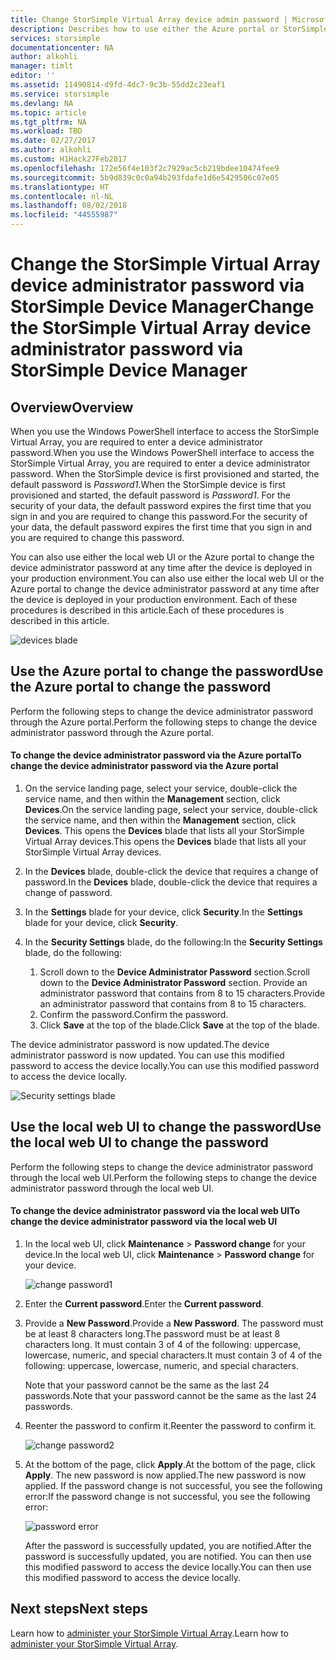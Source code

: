 ```yaml
---
title: Change StorSimple Virtual Array device admin password | Microsoft Docs
description: Describes how to use either the Azure portal or StorSimple Virtual Array web UI to change the device administrator password.
services: storsimple
documentationcenter: NA
author: alkohli
manager: timlt
editor: ''
ms.assetid: 11490814-d9fd-4dc7-9c3b-55dd2c23eaf1
ms.service: storsimple
ms.devlang: NA
ms.topic: article
ms.tgt_pltfrm: NA
ms.workload: TBD
ms.date: 02/27/2017
ms.author: alkohli
ms.custom: H1Hack27Feb2017
ms.openlocfilehash: 172e56f4e103f2c7929ac5cb219bdee10474fee9
ms.sourcegitcommit: 5b9d839c0c0a94b293fdafe1d6e5429506c07e05
ms.translationtype: HT
ms.contentlocale: nl-NL
ms.lasthandoff: 08/02/2018
ms.locfileid: "44555987"
---
```

# <a name="change-the-storsimple-virtual-array-device-administrator-password-via-storsimple-device-manager"></a><span data-ttu-id="dd43e-103">Change the StorSimple Virtual Array device administrator password via StorSimple Device Manager</span><span class="sxs-lookup"><span data-stu-id="dd43e-103">Change the StorSimple Virtual Array device administrator password via StorSimple Device Manager</span></span>

## <a name="overview"></a><span data-ttu-id="dd43e-104">Overview</span><span class="sxs-lookup"><span data-stu-id="dd43e-104">Overview</span></span>

<span data-ttu-id="dd43e-105">When you use the Windows PowerShell interface to access the StorSimple Virtual Array, you are required to enter a device administrator password.</span><span class="sxs-lookup"><span data-stu-id="dd43e-105">When you use the Windows PowerShell interface to access the StorSimple Virtual Array, you are required to enter a device administrator password.</span></span> <span data-ttu-id="dd43e-106">When the StorSimple device is first provisioned and started, the default password is *Password1*.</span><span class="sxs-lookup"><span data-stu-id="dd43e-106">When the StorSimple device is first provisioned and started, the default password is *Password1*.</span></span> <span data-ttu-id="dd43e-107">For the security of your data, the default password expires the first time that you sign in and you are required to change this password.</span><span class="sxs-lookup"><span data-stu-id="dd43e-107">For the security of your data, the default password expires the first time that you sign in and you are required to change this password.</span></span>

<span data-ttu-id="dd43e-108">You can also use either the local web UI or the Azure portal to change the device administrator password at any time after the device is deployed in your production environment.</span><span class="sxs-lookup"><span data-stu-id="dd43e-108">You can also use either the local web UI or the Azure portal to change the device administrator password at any time after the device is deployed in your production environment.</span></span> <span data-ttu-id="dd43e-109">Each of these procedures is described in this article.</span><span class="sxs-lookup"><span data-stu-id="dd43e-109">Each of these procedures is described in this article.</span></span>

 ![devices blade](https://docstestmedia1.blob.core.windows.net/azure-media/articles/storsimple/media/storsimple-virtual-array-change-device-admin-password/ova-devices-blade.png)

## <a name="use-the-azure-portal-to-change-the-password"></a><span data-ttu-id="dd43e-111">Use the Azure portal to change the password</span><span class="sxs-lookup"><span data-stu-id="dd43e-111">Use the Azure portal to change the password</span></span>

<span data-ttu-id="dd43e-112">Perform the following steps to change the device administrator password through the Azure portal.</span><span class="sxs-lookup"><span data-stu-id="dd43e-112">Perform the following steps to change the device administrator password through the Azure portal.</span></span>

#### <a name="to-change-the-device-administrator-password-via-the-azure-portal"></a><span data-ttu-id="dd43e-113">To change the device administrator password via the Azure portal</span><span class="sxs-lookup"><span data-stu-id="dd43e-113">To change the device administrator password via the Azure portal</span></span>

1. <span data-ttu-id="dd43e-114">On the service landing page, select your service, double-click the service name, and then within the **Management** section, click **Devices**.</span><span class="sxs-lookup"><span data-stu-id="dd43e-114">On the service landing page, select your service, double-click the service name, and then within the **Management** section, click **Devices**.</span></span> <span data-ttu-id="dd43e-115">This opens the **Devices** blade that lists all your StorSimple Virtual Array devices.</span><span class="sxs-lookup"><span data-stu-id="dd43e-115">This opens the **Devices** blade that lists all your StorSimple Virtual Array devices.</span></span>

2. <span data-ttu-id="dd43e-116">In the **Devices** blade, double-click the device that requires a change of password.</span><span class="sxs-lookup"><span data-stu-id="dd43e-116">In the **Devices** blade, double-click the device that requires a change of password.</span></span>

3. <span data-ttu-id="dd43e-117">In the **Settings** blade for your device, click **Security**.</span><span class="sxs-lookup"><span data-stu-id="dd43e-117">In the **Settings** blade for your device, click **Security**.</span></span>

4. <span data-ttu-id="dd43e-118">In the **Security Settings** blade, do the following:</span><span class="sxs-lookup"><span data-stu-id="dd43e-118">In the **Security Settings** blade, do the following:</span></span>
   
   1. <span data-ttu-id="dd43e-119">Scroll down to the **Device Administrator Password** section.</span><span class="sxs-lookup"><span data-stu-id="dd43e-119">Scroll down to the **Device Administrator Password** section.</span></span> <span data-ttu-id="dd43e-120">Provide an administrator password that contains from 8 to 15 characters.</span><span class="sxs-lookup"><span data-stu-id="dd43e-120">Provide an administrator password that contains from 8 to 15 characters.</span></span>
   2. <span data-ttu-id="dd43e-121">Confirm the password.</span><span class="sxs-lookup"><span data-stu-id="dd43e-121">Confirm the password.</span></span>
   3. <span data-ttu-id="dd43e-122">Click **Save** at the top of the blade.</span><span class="sxs-lookup"><span data-stu-id="dd43e-122">Click **Save** at the top of the blade.</span></span>

<span data-ttu-id="dd43e-123">The device administrator password is now updated.</span><span class="sxs-lookup"><span data-stu-id="dd43e-123">The device administrator password is now updated.</span></span> <span data-ttu-id="dd43e-124">You can use this modified password to access the device locally.</span><span class="sxs-lookup"><span data-stu-id="dd43e-124">You can use this modified password to access the device locally.</span></span>

![Security settings blade](https://docstestmedia1.blob.core.windows.net/azure-media/articles/storsimple/media/storsimple-virtual-array-change-device-admin-password/ova-change-device-pwd.png)

## <a name="use-the-local-web-ui-to-change-the-password"></a><span data-ttu-id="dd43e-126">Use the local web UI to change the password</span><span class="sxs-lookup"><span data-stu-id="dd43e-126">Use the local web UI to change the password</span></span>

<span data-ttu-id="dd43e-127">Perform the following steps to change the device administrator password through the local web UI.</span><span class="sxs-lookup"><span data-stu-id="dd43e-127">Perform the following steps to change the device administrator password through the local web UI.</span></span>

#### <a name="to-change-the-device-administrator-password-via-the-local-web-ui"></a><span data-ttu-id="dd43e-128">To change the device administrator password via the local web UI</span><span class="sxs-lookup"><span data-stu-id="dd43e-128">To change the device administrator password via the local web UI</span></span>

1. <span data-ttu-id="dd43e-129">In the local web UI, click **Maintenance** > **Password change** for your device.</span><span class="sxs-lookup"><span data-stu-id="dd43e-129">In the local web UI, click **Maintenance** > **Password change** for your device.</span></span>
   
    ![change password1](https://docstestmedia1.blob.core.windows.net/azure-media/articles/storsimple/media/storsimple-virtual-array-change-device-admin-password/image40.png)
2. <span data-ttu-id="dd43e-131">Enter the **Current password**.</span><span class="sxs-lookup"><span data-stu-id="dd43e-131">Enter the **Current password**.</span></span>
3. <span data-ttu-id="dd43e-132">Provide a **New Password**.</span><span class="sxs-lookup"><span data-stu-id="dd43e-132">Provide a **New Password**.</span></span> <span data-ttu-id="dd43e-133">The password must be at least 8 characters long.</span><span class="sxs-lookup"><span data-stu-id="dd43e-133">The password must be at least 8 characters long.</span></span> <span data-ttu-id="dd43e-134">It must contain 3 of 4 of the following: uppercase, lowercase, numeric, and special characters.</span><span class="sxs-lookup"><span data-stu-id="dd43e-134">It must contain 3 of 4 of the following: uppercase, lowercase, numeric, and special characters.</span></span>
   
    <span data-ttu-id="dd43e-135">Note that your password cannot be the same as the last 24 passwords.</span><span class="sxs-lookup"><span data-stu-id="dd43e-135">Note that your password cannot be the same as the last 24 passwords.</span></span>
4. <span data-ttu-id="dd43e-136">Reenter the password to confirm it.</span><span class="sxs-lookup"><span data-stu-id="dd43e-136">Reenter the password to confirm it.</span></span>
   
    ![change password2](https://docstestmedia1.blob.core.windows.net/azure-media/articles/storsimple/media/storsimple-virtual-array-change-device-admin-password/image41.png)
5. <span data-ttu-id="dd43e-138">At the bottom of the page, click **Apply**.</span><span class="sxs-lookup"><span data-stu-id="dd43e-138">At the bottom of the page, click **Apply**.</span></span> <span data-ttu-id="dd43e-139">The new password is now applied.</span><span class="sxs-lookup"><span data-stu-id="dd43e-139">The new password is now applied.</span></span> <span data-ttu-id="dd43e-140">If the password change is not successful, you see the following error:</span><span class="sxs-lookup"><span data-stu-id="dd43e-140">If the password change is not successful, you see the following error:</span></span>
   
    ![password error](https://docstestmedia1.blob.core.windows.net/azure-media/articles/storsimple/media/storsimple-virtual-array-change-device-admin-password/image42.png)
   
    <span data-ttu-id="dd43e-142">After the password is successfully updated, you are notified.</span><span class="sxs-lookup"><span data-stu-id="dd43e-142">After the password is successfully updated, you are notified.</span></span> <span data-ttu-id="dd43e-143">You can then use this modified password to access the device locally.</span><span class="sxs-lookup"><span data-stu-id="dd43e-143">You can then use this modified password to access the device locally.</span></span>


## <a name="next-steps"></a><span data-ttu-id="dd43e-144">Next steps</span><span class="sxs-lookup"><span data-stu-id="dd43e-144">Next steps</span></span>
<span data-ttu-id="dd43e-145">Learn how to [administer your StorSimple Virtual Array](storsimple-ova-web-ui-admin.md).</span><span class="sxs-lookup"><span data-stu-id="dd43e-145">Learn how to [administer your StorSimple Virtual Array](storsimple-ova-web-ui-admin.md).</span></span>






